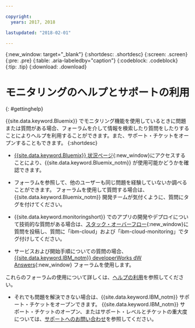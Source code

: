 ```yaml
---

copyright:
  years: 2017, 2018

lastupdated: "2018-02-01"

---
```


{:new_window: target="_blank"}
{:shortdesc: .shortdesc}
{:screen: .screen}
{:pre: .pre}
{:table: .aria-labeledby="caption"}
{:codeblock: .codeblock}
{:tip: .tip}
{:download: .download}


# モニタリングのヘルプとサポートの利用
{: #gettinghelp}

{{site.data.keyword.Bluemix}} でモニタリング機能を使用しているときに問題または質問がある場合、フォーラムを介して情報を検索したり質問をしたりすることによりヘルプを利用することができます。また、サポート・チケットをオープンすることもできます。
{:shortdesc}

* [{{site.data.keyword.Bluemix}} 状況ページ](https://developer.ibm.com/bluemix/support/#status){:new_window}にアクセスすることにより、{{site.data.keyword.Bluemix_notm}} が使用可能かどうかを確認できます。

* フォーラムを参照して、他のユーザーも同じ問題を経験していないか調べることができます。 フォーラムを使用して質問する場合は、{{site.data.keyword.Bluemix_notm}} 開発チームが気付くように、質問にタグを付けてください。
<!--Insert the appropriate Stack Overflow tag for your service for <service_keyword> in URL and text below:  -->
  * {{site.data.keyword.monitoringshort}} でのアプリの開発やデプロイについて技術的な質問がある場合は、[スタック・オーバーフロー](http://stackoverflow.com/search?q=ibm-cloud-monitoring+ibm-bluemix){:new_window}に質問を投稿し、質問に「ibm-cloud」および「ibm-cloud-monitoring」でタグ付けしてください。
<!--Insert the appropriate dW Answers tag for your service for <service_keyword> in URL below:  -->
  * サービスおよび開始手順についての質問の場合、[{{site.data.keyword.IBM_notm}} developerWorks dW Answers](https://developer.ibm.com/answers/topics/ibm-cloud-monitoring/?smartspace=ibm-cloud){:new_window} フォーラムを使用します。

これらのフォーラムの使用について詳しくは、[ヘルプの利用](https://www.{DomainName}/docs/support/index.html#getting-help)を参照してください。

* それでも問題を解決できない場合は、{{site.data.keyword.IBM_notm}} サポート・チケットをオープンできます。 {{site.data.keyword.IBM_notm}} サポート・チケットのオープン、またはサポート・レベルとチケットの重大度については、[サポートへのお問い合わせ](https://www.{DomainName}/docs/support/index.html#contacting-support)を参照してください。

